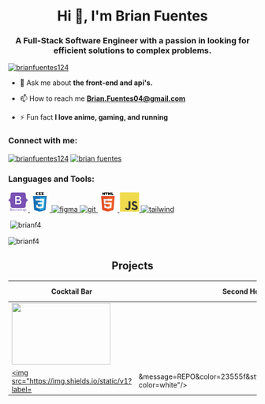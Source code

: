 <h1 align="center">Hi 👋, I'm Brian Fuentes</h1>
<h3 align="center">A Full-Stack Software Engineer with a passion in looking for efficient solutions to complex problems.</h3>

<p align="left"> <a href="https://twitter.com/brianfuentes124" target="blank"><img src="https://img.shields.io/twitter/follow/brianfuentes124?logo=twitter&style=for-the-badge" alt="brianfuentes124" /></a> </p>

- 💬 Ask me about **the front-end and api's.**

- 📫 How to reach me **Brian.Fuentes04@gmail.com**

- ⚡ Fun fact **I love anime, gaming, and running**

<h3 align="left">Connect with me:</h3>
<p align="left">
<a href="https://twitter.com/brianfuentes124" target="blank"><img align="center" src="https://raw.githubusercontent.com/rahuldkjain/github-profile-readme-generator/master/src/images/icons/Social/twitter.svg" alt="brianfuentes124" height="30" width="40" /></a>
<a href="https://linkedin.com/in/brian fuentes" target="blank"><img align="center" src="https://raw.githubusercontent.com/rahuldkjain/github-profile-readme-generator/master/src/images/icons/Social/linked-in-alt.svg" alt="brian fuentes" height="30" width="40" /></a>
</p>

<h3 align="left">Languages and Tools:</h3>
<p align="left"> <a href="https://getbootstrap.com" target="_blank" rel="noreferrer"> <img src="https://raw.githubusercontent.com/devicons/devicon/master/icons/bootstrap/bootstrap-plain-wordmark.svg" alt="bootstrap" width="40" height="40"/> </a> <a href="https://www.w3schools.com/css/" target="_blank" rel="noreferrer"> <img src="https://raw.githubusercontent.com/devicons/devicon/master/icons/css3/css3-original-wordmark.svg" alt="css3" width="40" height="40"/> </a> <a href="https://www.figma.com/" target="_blank" rel="noreferrer"> <img src="https://www.vectorlogo.zone/logos/figma/figma-icon.svg" alt="figma" width="40" height="40"/> </a> <a href="https://git-scm.com/" target="_blank" rel="noreferrer"> <img src="https://www.vectorlogo.zone/logos/git-scm/git-scm-icon.svg" alt="git" width="40" height="40"/> </a> <a href="https://www.w3.org/html/" target="_blank" rel="noreferrer"> <img src="https://raw.githubusercontent.com/devicons/devicon/master/icons/html5/html5-original-wordmark.svg" alt="html5" width="40" height="40"/> </a> <a href="https://developer.mozilla.org/en-US/docs/Web/JavaScript" target="_blank" rel="noreferrer"> <img src="https://raw.githubusercontent.com/devicons/devicon/master/icons/javascript/javascript-original.svg" alt="javascript" width="40" height="40"/> </a> <a href="https://tailwindcss.com/" target="_blank" rel="noreferrer"> <img src="https://www.vectorlogo.zone/logos/tailwindcss/tailwindcss-icon.svg" alt="tailwind" width="40" height="40"/> </a> </p>

<p>&nbsp;<img align="center" src="https://github-readme-stats.vercel.app/api?username=brianf4&show_icons=true&locale=en" alt="brianf4" /></p>

<p><img align="center" src="https://github-readme-streak-stats.herokuapp.com/?user=brianf4&" alt="brianf4" /></p>

<h2 align="center">Projects</h2>

| Cocktail Bar | Second Header | Third Header|
| ------------ | ------------  | ----------- |
| <img src="https://github.com/brianf4/briansCocktailBar/blob/main/images/cocktailBarThumbnail.gif" width="200" height="125"> |
| <a href="https://github.com/brianf4/briansCocktailBar" target="_blank"><img src="https://img.shields.io/static/v1?label=|&message=REPO&color=23555f&style=plastic&logo=github&logo-color=white"/></a> |  
